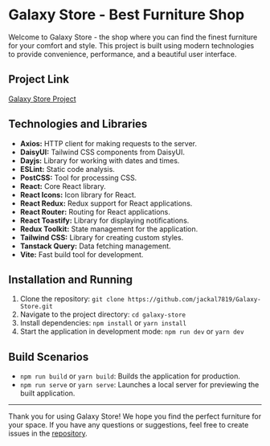 # Galaxy Store - Best Furniture Shop

Welcome to Galaxy Store - the shop where you can find the finest furniture for your comfort and style. This project is built using modern technologies to provide convenience, performance, and a beautiful user interface.

## Project Link

[Galaxy Store Project](https://liquid-lab.onrender.com)

## Technologies and Libraries

- **Axios:** HTTP client for making requests to the server.
- **DaisyUI:** Tailwind CSS components from DaisyUI.
- **Dayjs:** Library for working with dates and times.
- **ESLint:** Static code analysis.
- **PostCSS:** Tool for processing CSS.
- **React:** Core React library.
- **React Icons:** Icon library for React.
- **React Redux:** Redux support for React applications.
- **React Router:** Routing for React applications.
- **React Toastify:** Library for displaying notifications.
- **Redux Toolkit:** State management for the application.
- **Tailwind CSS:** Library for creating custom styles.
- **Tanstack Query:** Data fetching management.
- **Vite:** Fast build tool for development.

## Installation and Running

1. Clone the repository: `git clone https://github.com/jackal7819/Galaxy-Store.git`
2. Navigate to the project directory: `cd galaxy-store`
3. Install dependencies: `npm install` or `yarn install`
4. Start the application in development mode: `npm run dev` or `yarn dev`

## Build Scenarios

- `npm run build` or `yarn build`: Builds the application for production.
- `npm run serve` or `yarn serve`: Launches a local server for previewing the built application.

---

Thank you for using Galaxy Store! We hope you find the perfect furniture for your space. If you have any questions or suggestions, feel free to create issues in the [repository](https://github.com/jackal7819/Galaxy-Store.git).

